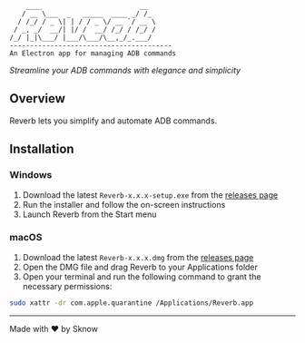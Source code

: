 ```
    ____                        __
   / __ \___  _   _____  ____ _/ /_
  / /_/ / _ \| | / / _ \/ __ `/ __ \
 / _, _/  __/| |/ /  __/ /_/ / /_/ /
/_/ |_|\___/ |___/\___/\__,_/_.___/
----------------------------------------
An Electron app for managing ADB commands
```

*Streamline your ADB commands with elegance and simplicity*

## Overview

Reverb lets you simplify and automate ADB commands.

## Installation

### Windows
1. Download the latest `Reverb-x.x.x-setup.exe` from the [releases page](https://github.com/Sknoww/reverb/releases)
2. Run the installer and follow the on-screen instructions
3. Launch Reverb from the Start menu

### macOS
1. Download the latest `Reverb-x.x.x.dmg` from the [releases page](https://github.com/Sknoww/reverb/releases)
2. Open the DMG file and drag Reverb to your Applications folder
3. Open your terminal and run the following command to grant the necessary permissions:
```bash
sudo xattr -dr com.apple.quarantine /Applications/Reverb.app
```

---

Made with ❤️ by Sknow
